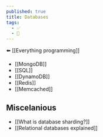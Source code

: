 ```yaml
---
published: true
title: Databases
tags:
  - ✅
  - 🧭
---
```

⬅️ [[Everything programming]]

- [[MongoDB]]
- [[SQL]]
- [[DynamoDB]]
- [[Redis]]
- [[Memcached]]

## Miscelanious
- [[What is database sharding?]]
- [[Relational databases explained]]
